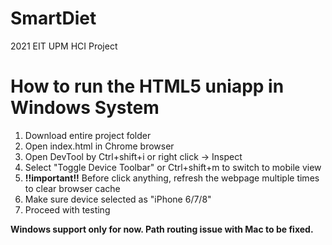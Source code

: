 # SmartDiet
2021 EIT UPM HCI Project

# How to run the HTML5 uniapp in Windows System
1. Download entire project folder
2. Open index.html in Chrome browser
3. Open DevTool by Ctrl+shift+i or right click -> Inspect
4. Select "Toggle Device Toolbar" or Ctrl+shift+m to switch to mobile view
5. **!!important!!** Before click anything, refresh the webpage multiple times to clear browser cache
6. Make sure device selected as "iPhone 6/7/8"
7. Proceed with testing

**Windows support only for now. Path routing issue with Mac to be fixed.**
